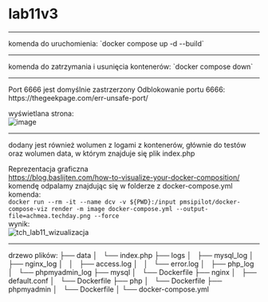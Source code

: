 # lab11v3
<hr>
komenda do uruchomienia:
`docker compose up -d --build`
<hr>
komenda do zatrzymania i usunięcia kontenerów:
`docker compose down`
<hr>
Port 6666 jest domyślnie zastrzerzony
Odblokowanie portu 6666:
https://thegeekpage.com/err-unsafe-port/

wyświetlana strona:<br/>
![image](https://github.com/VoiteckHeira/lab11v3/assets/91530837/561b9ca7-d8a8-4b5d-ba6d-25802b5e57f9)

<hr>
dodany jest również wolumen z logami z kontenerów, głównie do testów
oraz wolumen data, w którym znajduje się plik index.php

Reprezentacja graficzna <br/>
https://blog.baslijten.com/how-to-visualize-your-docker-composition/ <br/>
komendę odpalamy znajdując się w folderze z docker-compose.yml
komenda:<br/>
`
docker run --rm -it --name dcv -v ${PWD}:/input pmsipilot/docker-compose-viz render -m image docker-compose.yml --output-file=achmea.techday.png --force 
`
<br/>
wynik:<br/>
 ![tch_lab11_wizualizacja](https://github.com/VoiteckHeira/lab11v3/assets/91530837/efb7de20-fe80-4463-ba11-bd930e778cc9)
<hr>

drzewo plików:
├── data
│   └── index.php
├── logs
│   ├── mysql_log
│   ├── nginx_log
│   │   ├── access.log
│   │   └── error.log
│   ├── php_log
│   └── phpmyadmin_log
├── mysql
│   └── Dockerfile
├── nginx
│   ├── default.conf
│   └── Dockerfile
├── php
│   └── Dockerfile
├── phpmyadmin
│   └── Dockerfile
│
└── docker-compose.yml
